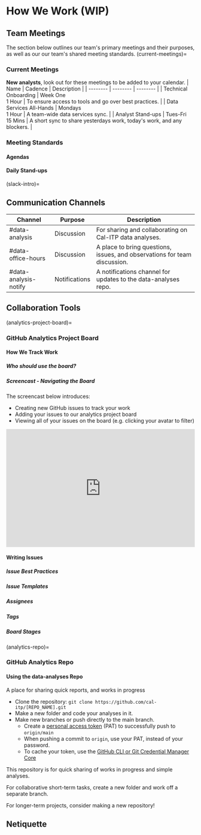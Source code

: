# How We Work (WIP)
## Team Meetings
The section below outlines our team's primary meetings and their purposes, as well as our our team's shared meeting standards.
(current-meetings)=
### Current Meetings
**New analysts**, look out for these meetings to be added to your calendar.
| Name | Cadence | Description |
| -------- | -------- | -------- |
| Technical Onboarding | Week One  <br/> 1 Hour | To ensure access to tools and go over best practices. |
| Data Services All-Hands | Mondays <br/> 1 Hour | A team-wide data services sync. |
| Analyst Stand-ups | Tues-Fri <br/> 15 Mins | A short sync to share yesterdays work, today's work, and any blockers. |
### Meeting Standards
#### Agendas
#### Daily Stand-ups

(slack-intro)=
## Communication Channels

| Channel | Purpose | Description |
| -------- | -------- | -------- |
| #data-analysis | Discussion | For sharing and collaborating on Cal-ITP data analyses. |
| #data-office-hours | Discussion | A place to bring questions, issues, and observations for team discussion. |
| #data-analysis-notify | Notifications | A notifications channel for updates to the data-analyses repo. |

## Collaboration Tools

(analytics-project-board)=
### GitHub Analytics Project Board

#### How We Track Work

##### Who should use the board?

##### Screencast - Navigating the Board
The screencast below introduces:
* Creating new GitHub issues to track your work
* Adding your issues to our analytics project board
* Viewing all of your issues on the board (e.g. clicking your avatar to filter)

<div style="position: relative; padding-bottom: 62.5%; height: 0;"><iframe src="https://www.loom.com/embed/a7332ee2e1c040edbf2d11da70b4c3ea" frameborder="0" webkitallowfullscreen mozallowfullscreen allowfullscreen style="position: absolute; top: 0; left: 0; width: 100%; height: 100%;"></iframe></div>

#### Writing Issues

##### Issue Best Practices

##### Issue Templates

##### Assignees

##### Tags

##### Board Stages

(analytics-repo)=
### GitHub Analytics Repo

#### Using the data-analyses Repo
A place for sharing quick reports, and works in progress
* Clone the repository: `git clone https://github.com/cal-itp/[REPO_NAME].git`
* Make a new folder and code your analyses in it.
* Make new branches or push directly to the main branch.
    * Create a [personal access token](https://docs.github.com/en/authentication/keeping-your-account-and-data-secure/creating-a-personal-access-token) (PAT) to successfully push to `origin/main`
    * When pushing a commit to `origin`, use your PAT, instead of your password.
    * To cache your token, use the [GitHub CLI or Git Credential Manager Core](https://docs.github.com/en/get-started/getting-started-with-git/caching-your-github-credentials-in-git)

This repository is for quick sharing of works in progress and simple analyses.

For collaborative short-term tasks, create a new folder and work off a separate branch.

For longer-term projects, consider making a new repository!

## Netiquette
